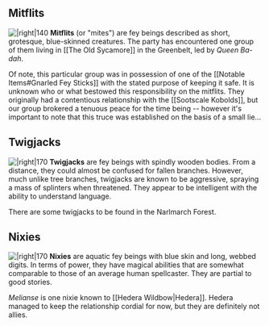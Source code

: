## Mitflits
![|right|140](https://2e.aonprd.com/Images/Monsters/Gremlin_Mitflit.png) **Mitflits** (or "mites") are fey beings described as short, grotesque, blue-skinned creatures. The party has encountered one group of them living in [[The Old Sycamore]] in the Greenbelt, led by *Queen Ba-dah*.

Of note, this particular group was in possession of one of the [[Notable Items#Gnarled Fey Sticks]] with the stated purpose of keeping it safe. It is unknown who or what bestowed this responsibility on the mitflits. They originally had a contentious relationship with the [[Sootscale Kobolds]], but our group brokered a tenuous peace for the time being -- however it's important to note that this truce was established on the basis of a small lie...

## Twigjacks
![|right|170](https://images.demiplane.com/compendium/pathfinder-2e/wardens-of-the-wildwood-pactbreaker/W5sdeUoUC5MGEA4d/03-16-PZO90201%20TWIGJACK%20BRAMBLE.png?width=400?format=webp&width=3840) **Twigjacks** are fey beings with spindly wooden bodies. From a distance, they could almost be confused for fallen branches. However, much unlike tree branches, twigjacks are known to be aggressive, spraying a mass of splinters when threatened. They appear to be intelligent with the ability to understand language.

There are some twigjacks to be found in the Narlmarch Forest.

## Nixies
![|right|170](https://2e.aonprd.com/Images/Monsters/Nixie.png) **Nixies** are aquatic fey beings with blue skin and long, webbed digits. In terms of power, they have magical abilities that are somewhat comparable to those of an average human spellcaster. They are partial to good stories.

*Melianse* is one nixie known to [[Hedera Wildbow|Hedera]]. Hedera managed to keep the relationship cordial for now, but they are definitely not allies.

